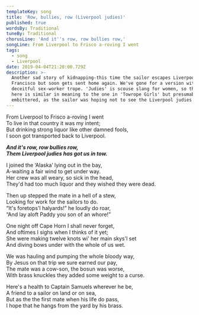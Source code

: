 ```yaml
---
templateKey: song
title: 'Row, bullies, row (Liverpool judies)'
published: true
wordsBy: Traditional
tuneBy: Traditional
chorusLine: 'And it''s row, row bullies row,'
songLine: From Liverpool to Frisco a-roving I went
tags:
  - song
  - Liverpool
date: 2019-04-04T21:20:00.729Z
description: >-
  Another sad story of kidnapping-this time the sailor escapes Liverpool for San
  Francisco but soon gets sent home again. We've gone for a version without the
  deceitful sex-worker trope. 'Judies' is scouse slang for women, so the chorus
  here is similar in meaning to the one in 'Towrope Girls' but presumably more
  embittered, as the sailor was hoping not to see the Liverpool judies again.
---
```

From Liverpool to Frisco a-roving I went\
To live in that country it was my intent;\
But drinking strong liquor like other damned fools,\
I soon got transported back to Liverpool.

***And it's row, row bullies row,***\
***Them Liverpool judies has got us in tow.***

I joined the ‘Alaska’ lying out in the bay,\
A-waiting a fair wind to get under way.\
Her crew was all weary, so sick in the head,\
They'd had too much liquor and they wished they were dead.

Then up stepped the mate in a hell of a stew,\
Looking for work for the sailors to do.\
“It's foretops'l halyards!” he loudly do roar,\
“And lay aloft Paddy you son of an whore!”

One night off Cape Horn I shall never forget,\
And oftimes I sighs when I thinks of it yet;\
She were making twelve knots wi' her main skys'l set\
And diving bows under with the whole of us wet.

We was hauling and pumping the whole bloody way,\
By Jesus on that trip we sure earned our pay,\
The mate was a cow-son, the bosun was worse,\
With brass knuckles they added some weight to a curse.

Here's a health to Captain Samuels wherever he be,\
A friend to a sailor on land or on sea,\
But as the the first mate when his life do pass,\
I hope that he hangs from the yard by his brass.
